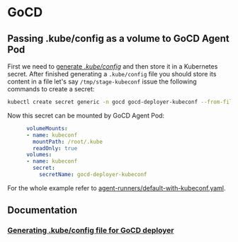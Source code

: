 # GoCD

## Passing .kube/config as a volume to GoCD Agent Pod

First we need to [generate *.kube/config*](docs/generating-kubeconf.md) and then store it in a Kubernetes secret. After finished generating a `.kube/config` file you should store its content in a file let's say `/tmp/stage-kubeconf` issue the following commands to create a secret:

```bash
kubectl create secret generic -n gocd gocd-deployer-kubeconf --from-file=conf=/tmp/stage-kubeconf
```

Now this secret can be mounted by GoCD Agent Pod:

```yaml
      volumeMounts:
      - name: kubeconf
        mountPath: /root/.kube
        readOnly: true
      volumes:
      - name: kubeconf
        secret:
          secretName: gocd-deployer-kubeconf
```

For the whole example refer to [agent-runners/default-with-kubeconf.yaml](agent-runners/default-with-kubeconf.yaml).


## Documentation
### [Generating .kube/config file for GoCD deployer](docs/generating-kubeconf.md)
